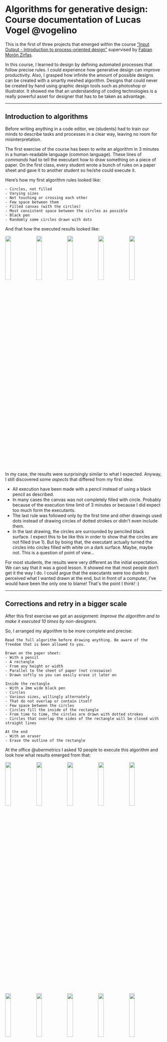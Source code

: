 # Algorithms for generative design: Course documentation of Lucas Vogel @vogelino

This is the first of three projects that emerged within the course [“Input Output - Introduction to process-oriented design”]( https://fhp.incom.org/workspace/6176) supervised by [Fabian Morón Zirfas]( http://fabianmoronzirfas.me/).

In this course, I learned to design by defining automated processes that follow precise rules. I could experience how generative design can improve productivity. Also, I grasped how infinite the amount of possible designs can be created with a smartly meshed algorithm. Designs that could never be created by hand using graphic design tools such as photoshop or illustrator. It showed me that an understanding of coding technologies is a really powerful asset for designer that has to be taken as advantage.

---

## Introduction to algorithms

Before writing anything in a code editor, we (students) had to train our minds to describe tasks and processes in a clear way, leaving no room for misinterpretation.

The first exercise of the course has been to write an algorithm in 3 minutes in a human-readable language (common language). These lines of _commands_ had to tell the executant how to draw something on a piece of paper. On the first class, every student wrote a bunch of rules on a paper sheet and gave it to another student so he/she could execute it.

Here’s how my first algorithm rules looked like:
```
- Circles, not filled
- Varying sizes
- Not touching or crossing each other
- Few space between them
- Filled canvas (with the circles)
- Most consistent space between the circles as possible
- Black pen
- Randomly some circles drawn with dots
```

And that how the executed results looked like:

<img src="https://raw.githubusercontent.com/vogelino/molecular-networks-p5-algorithm/master/documentation/Algorithm-01-result-1.jpg" width="19%" style="display: inline-block;" />
<img src="https://raw.githubusercontent.com/vogelino/molecular-networks-p5-algorithm/master/documentation/Algorithm-01-result-2.jpg" width="19%" style="display: inline-block;" />
<img src="https://raw.githubusercontent.com/vogelino/molecular-networks-p5-algorithm/master/documentation/Algorithm-01-result-3.jpg" width="19%" style="display: inline-block;" />
<img src="https://raw.githubusercontent.com/vogelino/molecular-networks-p5-algorithm/master/documentation/Algorithm-01-result-4.jpg" width="19%" style="display: inline-block;" />
<img src="https://raw.githubusercontent.com/vogelino/molecular-networks-p5-algorithm/master/documentation/Algorithm-01-result-5.jpg" width="19%" style="display: inline-block;" />

In my case, the results were surprisingly similar to what I expected. Anyway, I still discovered some _aspects_ that differed from my first idea:
- All execution have been made with a pencil instead of using a black pencil as described.
- In many cases the canvas was not completely filled with circle. Probably because of the execution time limit of 3 minutes or because I did expect too much form the executants.
- The last rule was followed only by the first time and other drawings used dots instead of drawing circles of dotted strokes or didn't even include them.
- In the last drawing, the circles are surrounded by penciled black surface. I expect this to be like this in order to show that the circles are not filled (rue 1). But by boing that, the executant actually turned the circles into circles filled with white on a dark surface. Maybe, maybe not. This is a question of point of view...

For most students, the results were very different as the initial expectation. We can say that it was a good lesson. It showed me that most people don’t get it the way I do. I could argue that the executants were too dumb to perceived what I wanted drawn at the end, but in front of a computer, I’ve would have been the only one to blame! That's the point I think! :)

---

## Corrections and retry in a bigger scale
After this first exercise we got an assignment: _Improve the algorithm and to make it executed 10 times by non-designers._

So, I arranged my algorithm to be more complete and precise:
```
Read the full algorithm before drawing anything. Be aware of the freedom that is been allowed to you.

Drawn on the paper sheet:
- With a pencil
- A rectangle
- From any height or width
- Parallel to the sheet of paper (not crosswise)
- Drawn softly so you can easily erase it later on

Inside the rectangle
- With a 2mm wide black pen
- Circles
- Various sizes, willingly alternately
- That do not overlap or contain itself
- Few space between the circles
- Circles fill the inside of the rectangle
- From time to time, the circles are drawn with dotted strokes
- Circles that overlap the sides of the rectangle will be closed with straight lines

At the end
- With an eraser
- Erase the outline of the rectangle
```

At the office @ubermetrics I asked 10 people to execute this algorithm and look how what results emerged from that:

<img src="https://raw.githubusercontent.com/vogelino/molecular-networks-p5-algorithm/master/documentation/Algorithm-02-result-1.jpg" width="19%" style="display: inline-block" />
<img src="https://raw.githubusercontent.com/vogelino/molecular-networks-p5-algorithm/master/documentation/Algorithm-02-result-2.jpg" width="19%" style="display: inline-block" />
<img src="https://raw.githubusercontent.com/vogelino/molecular-networks-p5-algorithm/master/documentation/Algorithm-02-result-3.jpg" width="19%" style="display: inline-block" />
<img src="https://raw.githubusercontent.com/vogelino/molecular-networks-p5-algorithm/master/documentation/Algorithm-02-result-4.jpg" width="19%" style="display: inline-block" />
<img src="https://raw.githubusercontent.com/vogelino/molecular-networks-p5-algorithm/master/documentation/Algorithm-02-result-5.jpg" width="19%" style="display: inline-block" />
<img src="https://raw.githubusercontent.com/vogelino/molecular-networks-p5-algorithm/master/documentation/Algorithm-02-result-6.jpg" width="19%" style="display: inline-block" />
<img src="https://raw.githubusercontent.com/vogelino/molecular-networks-p5-algorithm/master/documentation/Algorithm-02-result-7.jpg" width="19%" style="display: inline-block" />
<img src="https://raw.githubusercontent.com/vogelino/molecular-networks-p5-algorithm/master/documentation/Algorithm-02-result-8.jpg" width="19%" style="display: inline-block" />
<img src="https://raw.githubusercontent.com/vogelino/molecular-networks-p5-algorithm/master/documentation/Algorithm-02-result-9.jpg" width="19%" style="display: inline-block" />
<img src="https://raw.githubusercontent.com/vogelino/molecular-networks-p5-algorithm/master/documentation/Algorithm-02-result-10.jpg" width="19%" style="display: inline-block" />
